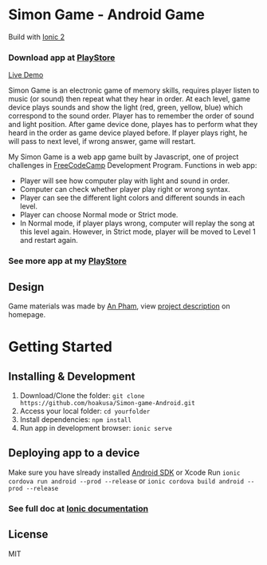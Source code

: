 # Simon Game - Android Game

Build with [Ionic 2](https://github.com/ionic-team/ionic2-app-base)

### Download app at [PlayStore](https://play.google.com/store/apps/details?id=com.hoakusa.simongame)

[Live Demo](http://simongame.hoakusa.com)

Simon Game is an electronic game of memory skills, requires player listen to music (or sound) then repeat what they hear in order. At each level, game device plays sounds and show the light (red, green, yellow, blue) which correspond to the sound order. Player has to remember the order of sound and light position. After game device done, playes has to perform what they heard in the order as game device played before. If player plays right, he will pass to next level, if wrong answer, game will restart.

My Simon Game is a web app game built by Javascript, one of project challenges in [FreeCodeCamp](https://www.freecodecamp.com) Development Program. Functions in web app:
* Player will see how computer play with light and sound in order.
* Computer can check whether player play right or wrong syntax.
* Player can see the different light colors and different sounds in each level.
* Player can choose Normal mode or Strict mode.
* In Normal mode, if player plays wrong, computer will replay the song at this level again. However, in Strict mode, player will be moved to Level 1 and restart again.

### See more app at my [PlayStore](https://play.google.com/store/apps/developer?id=Alice%20Pham&hl=en)

## Design

Game materials was made by [An Pham](http://hoakusa.com), view [project description](http://hoakusa.com/works/simon-game) on homepage.

# Getting Started

## Installing & Development

1. Download/Clone the folder: `git clone https://github.com/hoakusa/Simon-game-Android.git`
2. Access your local folder:  `cd yourfolder`
3. Install dependencies: `npm install`
4. Run app in development browser: `ionic serve`

## Deploying app to a device

Make sure you have slready installed [Android SDK](https://developer.android.com/studio/index.html) or Xcode
Run `ionic cordova run android --prod --release`
or  `ionic cordova build android --prod --release`

### See full doc at [Ionic documentation](https://ionicframework.com/docs/intro/deploying/)

## License

MIT


